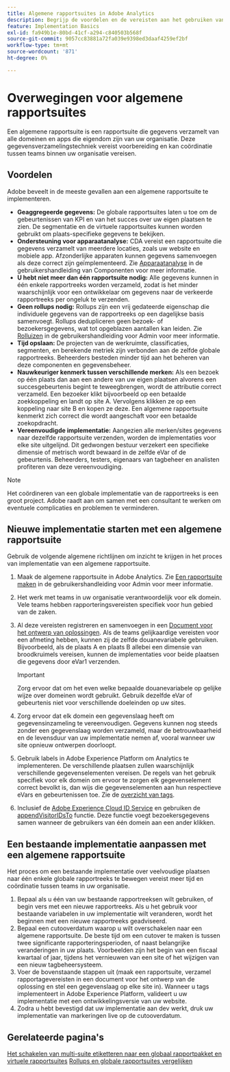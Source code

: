 ```yaml
---
title: Algemene rapportsuites in Adobe Analytics
description: Begrijp de voordelen en de vereisten aan het gebruiken van een globale rapportreeks.
feature: Implementation Basics
exl-id: fa949b1e-80bd-41cf-a294-c840503b568f
source-git-commit: 9057cc83881a72fa039e9398ed3daaf4259ef2bf
workflow-type: tm+mt
source-wordcount: '871'
ht-degree: 0%

---
```


# Overwegingen voor algemene rapportsuites

Een algemene rapportsuite is een rapportsuite die gegevens verzamelt van alle domeinen en apps die eigendom zijn van uw organisatie. Deze gegevensverzamelingstechniek vereist voorbereiding en kan coördinatie tussen teams binnen uw organisatie vereisen.

## Voordelen

Adobe beveelt in de meeste gevallen aan een algemene rapportsuite te implementeren.

* **Geaggregeerde gegevens:** De globale rapportsuites laten u toe om de gebeurtenissen van KPI en van het succes over uw eigen plaatsen te zien. De segmentatie en de virtuele rapportsuites kunnen worden gebruikt om plaats-specifieke gegevens te bekijken.
* **Ondersteuning voor apparaatanalyse:** CDA vereist een rapportsuite die gegevens verzamelt van meerdere locaties, zoals uw website en mobiele app. Afzonderlijke apparaten kunnen gegevens samenvoegen als deze correct zijn geïmplementeerd. Zie [Apparaatanalyse](../../components/cda/overview.md) in de gebruikershandleiding van Componenten voor meer informatie.
* **U hebt niet meer dan één rapportsuite nodig:** Alle gegevens kunnen in één enkele rapportreeks worden verzameld, zodat is het minder waarschijnlijk voor een ontwikkelaar om gegevens naar de verkeerde rapportreeks per ongeluk te verzenden.
* **Geen rollups nodig:** Rollups zijn een vrij gedateerde eigenschap die individuele gegevens van de rapportreeks op een dagelijkse basis samenvoegt. Rollups dedupliceren geen bezoek- of bezoekersgegevens, wat tot opgeblazen aantallen kan leiden. Zie [Rolluizen](../../admin/admin/c-manage-report-suites/rollup-report-suite.md) in de gebruikershandleiding voor Admin voor meer informatie.
* **Tijd opslaan:** De projecten van de werkruimte, classificaties, segmenten, en berekende metriek zijn verbonden aan de zelfde globale rapportreeks. Beheerders besteden minder tijd aan het beheren van deze componenten en gegevensbeheer.
* **Nauwkeuriger kenmerk tussen verschillende merken:** Als een bezoek op één plaats dan aan een andere van uw eigen plaatsen alvorens een succesgebeurtenis begint te teweegbrengen, wordt de attributie correct verzameld. Een bezoeker klikt bijvoorbeeld op een betaalde zoekkoppeling en landt op site A. Vervolgens klikken ze op een koppeling naar site B en kopen ze deze. Een algemene rapportsuite kenmerkt zich correct die wordt aangeschaft voor een betaalde zoekopdracht.
* **Vereenvoudigde implementatie:** Aangezien alle merken/sites gegevens naar dezelfde rapportsuite verzenden, worden de implementaties voor elke site uitgelijnd. Dit gedwongen bestuur verzekert een specifieke dimensie of metrisch wordt bewaard in de zelfde eVar of de gebeurtenis. Beheerders, testers, eigenaars van tagbeheer en analisten profiteren van deze vereenvoudiging.

>[!NOTE]
>
>Het coördineren van een globale implementatie van de rapportreeks is een groot project. Adobe raadt aan om samen met een consultant te werken om eventuele complicaties en problemen te verminderen.

## Nieuwe implementatie starten met een algemene rapportsuite

Gebruik de volgende algemene richtlijnen om inzicht te krijgen in het proces van implementatie van een algemene rapportsuite.

1. Maak de algemene rapportsuite in Adobe Analytics. Zie [Een rapportsuite maken](/help/admin/admin/c-manage-report-suites/c-new-report-suite/t-create-a-report-suite.md) in de gebruikershandleiding voor Admin voor meer informatie.
1. Het werk met teams in uw organisatie verantwoordelijk voor elk domein. Vele teams hebben rapporteringsvereisten specifiek voor hun gebied van de zaken.
1. Al deze vereisten registreren en samenvoegen in een [Document voor het ontwerp van oplossingen](solution-design.md). Als de teams gelijkaardige vereisten voor een afmeting hebben, kunnen zij de zelfde douanevariabele gebruiken. Bijvoorbeeld, als de plaats A en plaats B allebei een dimensie van broodkruimels vereisen, kunnen de implementaties voor beide plaatsen die gegevens door eVar1 verzenden.

   >[!IMPORTANT]
   >
   >Zorg ervoor dat om het even welke bepaalde douanevariabele op gelijke wijze over domeinen wordt gebruikt. Gebruik dezelfde eVar of gebeurtenis niet voor verschillende doeleinden op uw sites.
1. Zorg ervoor dat elk domein een gegevenslaag heeft om gegevensinzameling te vereenvoudigen. Gegevens kunnen nog steeds zonder een gegevenslaag worden verzameld, maar de betrouwbaarheid en de levensduur van uw implementatie nemen af, vooral wanneer uw site opnieuw ontwerpen doorloopt.
1. Gebruik labels in Adobe Experience Platform om Analytics te implementeren. De verschillende plaatsen zullen waarschijnlijk verschillende gegevenselementen vereisen. De regels van het gebruik specifiek voor elk domein om ervoor te zorgen elk gegevenselement correct bevolkt is, dan wijs die gegevenselementen aan hun respectieve eVars en gebeurtenissen toe. Zie de [overzicht van tags](https://experienceleague.adobe.com/docs/experience-platform/tags/home.html).
1. Inclusief de [Adobe Experience Cloud ID Service](https://experienceleague.adobe.com/docs/id-service/using/home.html) en gebruiken de [appendVisitorIDsTo](https://experienceleague.adobe.com/docs/id-service/using/id-service-api/methods/appendvisitorid.html) functie. Deze functie voegt bezoekersgegevens samen wanneer de gebruikers van één domein aan een ander klikken.

## Een bestaande implementatie aanpassen met een algemene rapportsuite

Het proces om een bestaande implementatie over veelvoudige plaatsen naar één enkele globale rapportreeks te bewegen vereist meer tijd en coördinatie tussen teams in uw organisatie.

1. Bepaal als u één van uw bestaande rapportreeksen wilt gebruiken, of begin vers met een nieuwe rapportreeks. Als u het gebruik voor bestaande variabelen in uw implementatie wilt veranderen, wordt het beginnen met een nieuwe rapportreeks geadviseerd.
2. Bepaal een cutooverdatum waarop u wilt overschakelen naar een algemene rapportsuite. De beste tijd om een cutover te maken is tussen twee significante rapporteringsperioden, of naast belangrijke veranderingen in uw plaats. Voorbeelden zijn het begin van een fiscaal kwartaal of jaar, tijdens het vernieuwen van een site of het wijzigen van een nieuw tagbeheersysteem.
3. Voer de bovenstaande stappen uit (maak een rapportsuite, verzamel rapportagevereisten in een document voor het ontwerp van de oplossing en stel een gegevenslaag op elke site in). Wanneer u tags implementeert in Adobe Experience Platform, valideert u uw implementatie met een ontwikkelingsversie van uw website.
4. Zodra u hebt bevestigd dat uw implementatie aan dev werkt, druk uw implementatie van markeringen live op de cutooverdatum.

## Gerelateerde pagina&#39;s

[Het schakelen van multi-suite etiketteren naar een globaal rapportpakket en virtuele rapportsuites](../../components/vrs/vrs-considerations.md)
[Rollups en globale rapportsuites vergelijken](../../admin/admin/c-manage-report-suites/rollup-report-suite.md)
